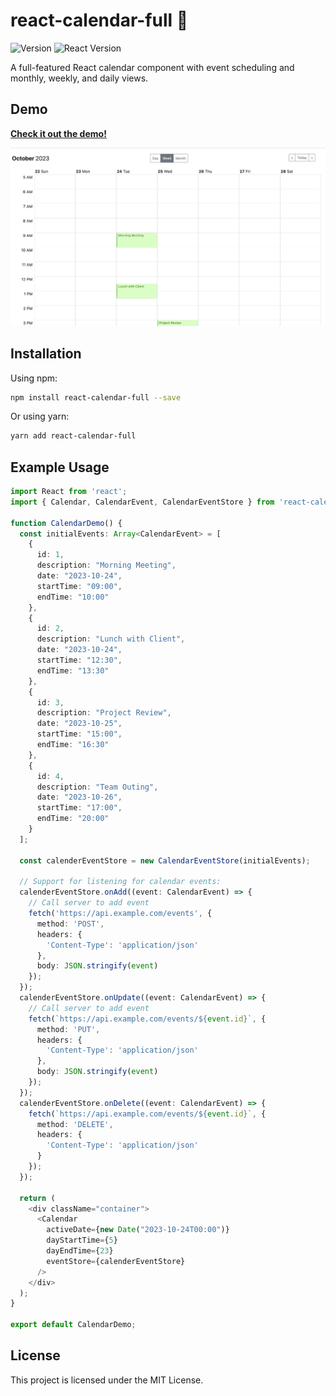 # react-calendar-full :calendar:

![Version](https://img.shields.io/badge/version-0.1.0-blue.svg)
![React Version](https://img.shields.io/badge/react-v17+-blue.svg)

A full-featured React calendar component with event scheduling and monthly, weekly, and daily views.

## Demo

**[Check it out the demo!](https://jonmbake.github.io/react-calendar-full/)**

![React Calendar Full](https://github.com/jonmbake/screenshots/raw/master/react-calendar-plus.png)

## Installation

Using npm:

```bash
npm install react-calendar-full --save
```

Or using yarn:

```bash
yarn add react-calendar-full
```

## Example Usage

```typescript
import React from 'react';
import { Calendar, CalendarEvent, CalendarEventStore } from 'react-calendar-full';

function CalendarDemo() {
  const initialEvents: Array<CalendarEvent> = [
    {
      id: 1,
      description: "Morning Meeting",
      date: "2023-10-24",
      startTime: "09:00",
      endTime: "10:00"
    },
    {
      id: 2,
      description: "Lunch with Client",
      date: "2023-10-24",
      startTime: "12:30",
      endTime: "13:30"
    },
    {
      id: 3,
      description: "Project Review",
      date: "2023-10-25",
      startTime: "15:00",
      endTime: "16:30"
    },
    {
      id: 4,
      description: "Team Outing",
      date: "2023-10-26",
      startTime: "17:00",
      endTime: "20:00"
    }
  ];
  
  const calenderEventStore = new CalendarEventStore(initialEvents);

  // Support for listening for calendar events:
  calenderEventStore.onAdd((event: CalendarEvent) => {
    // Call server to add event
    fetch('https://api.example.com/events', {
      method: 'POST',
      headers: {
        'Content-Type': 'application/json'
      },
      body: JSON.stringify(event)
    });
  });
  calenderEventStore.onUpdate((event: CalendarEvent) => {
    // Call server to add event
    fetch(`https://api.example.com/events/${event.id}`, {
      method: 'PUT',
      headers: {
        'Content-Type': 'application/json'
      },
      body: JSON.stringify(event)
    });
  });
  calenderEventStore.onDelete((event: CalendarEvent) => {
    fetch(`https://api.example.com/events/${event.id}`, {
      method: 'DELETE',
      headers: {
        'Content-Type': 'application/json'
      }
    });
  });

  return (
    <div className="container">
      <Calendar
        activeDate={new Date("2023-10-24T00:00")}
        dayStartTime={5}
        dayEndTime={23}
        eventStore={calenderEventStore}
      />
    </div>
  );
}

export default CalendarDemo;
```


## License

This project is licensed under the MIT License.
